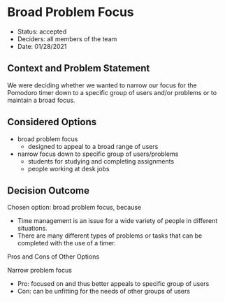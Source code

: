 # Broad Problem Focus

* Status: accepted
* Deciders: all members of the team
* Date: 01/28/2021

## Context and Problem Statement

We were deciding whether we wanted to narrow our focus for the Pomodoro timer down to a specific group of users and/or problems or to maintain a broad focus.

## Considered Options

* broad problem focus
  - designed to appeal to a broad range of users
* narrow focus down to specific group of users/problems
  - students for studying and completing assignments
  - people working at desk jobs

## Decision Outcome

Chosen option: broad problem focus, because

* Time management is an issue for a wide variety of people in different situations.
* There are many different types of problems or tasks that can be completed with the use of a timer.

Pros and Cons of Other Options

Narrow problem focus

* Pro: focused on and thus better appeals to specific group of users
* Con: can be unfitting for the needs of other groups of users
